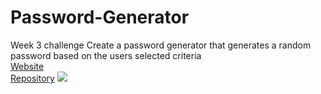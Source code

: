 # Password-Generator
Week 3 challenge
Create a password generator that generates a random password based on the users selected criteria
<br />
[Website](https://alphacenturai001.github.io/Password-Generator/)
<br />
[Repository](https://github.com/Alphacenturai001/Password-Generator)
![](alphacenturai001.github.io_Password-Generator_)

